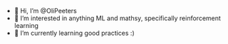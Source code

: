 - 👋 Hi, I’m @OliPeeters
- 👀 I’m interested in anything ML and mathsy, specifically reinforcement learning 
- 🌱 I’m currently learning good practices :)

<!---
OliPeeters/OliPeeters is a ✨ special ✨ repository because its `README.md` (this file) appears on your GitHub profile.
You can click the Preview link to take a look at your changes.
--->
